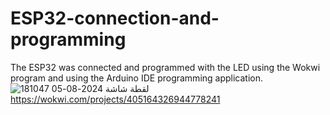 # ESP32-connection-and-programming
The ESP32 was connected and programmed with the LED using the Wokwi program and using the Arduino IDE programming application.
![لقطة شاشة 2024-08-05 181047](https://github.com/user-attachments/assets/e16d9754-b7d5-4e30-9b5f-c90a1b83e0bf)
https://wokwi.com/projects/405164326944778241
